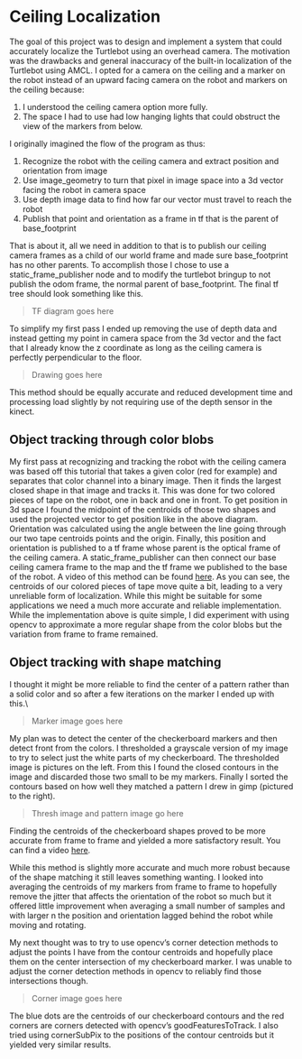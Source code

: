 # Ceiling Localization
The goal of this project was to design and implement a system that could accurately localize the Turtlebot using an overhead camera.  The motivation was the drawbacks and general inaccuracy of the built-in localization of the Turtlebot using AMCL.  I opted for a camera on the ceiling and a marker on the robot instead of an upward facing camera on the robot and markers on the ceiling because:

1. I understood the ceiling camera option more fully.
2. The space I had to use had low hanging lights that could obstruct the view of the markers from below.

I originally imagined the flow of the program as thus:
1. Recognize the robot with the ceiling camera and extract position and orientation from image
2. Use image_geometry to turn that pixel in image space into a 3d vector facing the robot in camera space
3. Use depth image data to find how far our vector must travel to reach the robot
4. Publish that point and orientation as a frame in tf that is the parent of base_footprint

That is about it, all we need in addition to that is to publish our ceiling camera frames as a child of our world frame and made sure base_footprint has no other parents.  To accomplish those I chose to use a static_frame_publisher node and to modify the turtlebot bringup to not publish the odom frame, the normal parent of base_footprint. The final tf tree should look something like this.

> TF diagram goes here

To simplify my first pass I ended up removing the use of depth data and instead getting my point in camera space from the 3d vector and the fact that I already know the z coordinate as long as the ceiling camera is perfectly perpendicular to the floor.

> Drawing goes here

This method should be equally accurate and reduced development time and processing load slightly by not requiring use of the depth sensor in the kinect.

## Object tracking through color blobs

My first pass at recognizing and tracking the robot with the ceiling camera was based off this tutorial that takes a given color (red for example) and separates that color channel into a binary image.  Then it finds the largest closed shape in that image and tracks it.  This was done for two colored pieces of tape on the robot, one in back and one in front.  To get position in 3d space I found the midpoint of the centroids of those two shapes and used the projected vector to get position like in the above diagram.  Orientation was calculated using the angle between the line going through our two tape centroids points and the origin.  Finally, this position and orientation is published to a tf frame whose parent is the optical frame of the ceiling camera.  A static_frame_publisher can then connect our base ceiling camera frame to the map and the tf frame we published to the base of the robot.
A video of this method can be found [here](https://www.youtube.com/watch?v=YujTeesezbw).  As you can see, the centroids of our colored pieces of tape move quite a bit, leading to a very unreliable form of localization.  While this might be suitable for some applications we need a much more accurate and reliable implementation.  While the implementation above is quite simple, I did experiment with using opencv to approximate a more regular shape from the color blobs but the variation from frame to frame remained.

## Object tracking with shape matching

I thought it might be more reliable to find the center of a pattern rather than a solid color and so after a few iterations on the marker I ended up with this.\

> Marker image goes here

My plan was to detect the center of the checkerboard markers and then detect front from the colors.  I thresholded a grayscale version of my image to try to select just the white parts of my checkerboard.  The thresholded image is pictures on the left.  From this I found the closed contours in the image and discarded those two small to be my markers.  Finally I sorted the contours based on how well they matched a pattern I drew in gimp (pictured to the right).

> Thresh image and pattern image go here

Finding the centroids of the checkerboard shapes proved to be more accurate from frame to frame and yielded a more satisfactory result.  You can find a video [here](https://www.youtube.com/watch?v=opjV2vWPePo).

While this method is slightly more accurate and much more robust because of the shape matching it still leaves something wanting.  I looked into averaging the centroids of my markers from frame to frame to hopefully remove the jitter that affects the orientation of the robot so much but it offered little improvement when averaging a small number of samples and with larger n the position and orientation lagged behind the robot while moving and rotating.

My next thought was to try to use opencv’s corner detection methods to adjust the points I have from the contour centroids and hopefully place them on the center intersection of my checkerboard marker.  I was unable to adjust the corner detection methods in opencv to reliably find those intersections though.

> Corner image goes here

The blue dots are the centroids of our checkerboard contours and the red corners are corners detected with opencv’s goodFeaturesToTrack.  I also tried using cornerSubPix to the positions of the contour centroids but it yielded very similar results.


